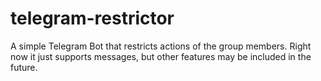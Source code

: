# telegram-restrictor
A simple Telegram Bot that restricts actions of the group members. Right now it just supports messages, but other features may be included in the future.
